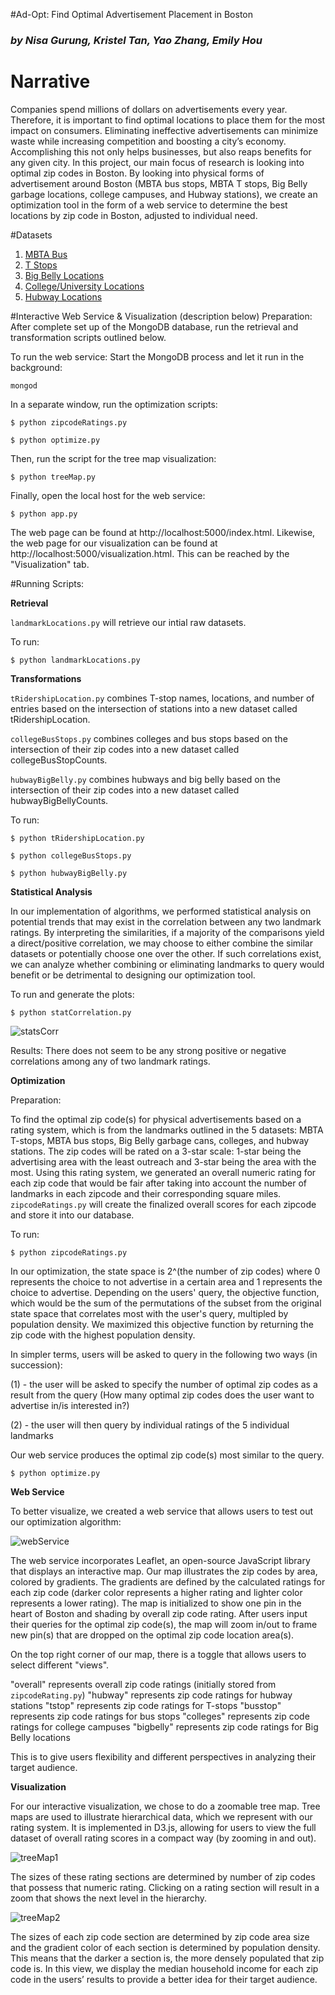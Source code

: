#Ad-Opt: Find Optimal Advertisement Placement in Boston
### *by Nisa Gurung, Kristel Tan, Yao Zhang, Emily Hou*

# Narrative

Companies spend millions of dollars on advertisements every year. Therefore, it is important to find optimal locations to place them for the most impact on consumers. Eliminating ineffective advertisements can minimize waste while increasing competition and boosting a city’s economy. Accomplishing this not only helps businesses, but also reaps benefits for any given city. In this project, our main focus of research is looking into optimal zip codes in Boston. By looking into physical forms of advertisement around Boston (MBTA bus stops, MBTA T stops, Big Belly garbage locations, college campuses, and Hubway stations), we create an optimization tool in the form of a web service to determine the best locations by zip code in Boston, adjusted to individual need. 

#Datasets

1. [MBTA Bus](https://boston.opendatasoft.com/explore/dataset/mbta-bus-stops/)
2. [T Stops](http://erikdemaine.org/maps/mbta/mbta.yaml)
3. [Big Belly Locations](https://data.cityofboston.gov/City-Services/Big-Belly-Locations/42qi-w8d7)
4. [College/University Locations](https://boston.opendatasoft.com/explore/dataset/colleges-and-universities/)
5. [Hubway Locations](https://boston.opendatasoft.com/explore/dataset/hubway-stations-in-boston/)

#Interactive Web Service & Visualization (description below)
Preparation: After complete set up of the MongoDB database, run the retrieval and transformation scripts outlined below.

To run the web service:
Start the MongoDB process and let it run in the background:

```
mongod
```
In a separate window, run the optimization scripts:

```
$ python zipcodeRatings.py

$ python optimize.py

```
Then, run the script for the tree map visualization:

```
$ python treeMap.py
```

Finally, open the local host for the web service:

```
$ python app.py
```
The web page can be found at http://localhost:5000/index.html.
Likewise, the web page for our visualization can be found at http://localhost:5000/visualization.html. This can be reached by the "Visualization" tab.


#Running Scripts: 

**Retrieval**

`landmarkLocations.py` will retrieve our intial raw datasets. 

To run:

```
$ python landmarkLocations.py
```

**Transformations**

`tRidershipLocation.py` combines T-stop names, locations, and number of entries based on the intersection of stations into a new dataset called tRidershipLocation. 

`collegeBusStops.py` combines colleges and bus stops based on the intersection of their zip codes into a new dataset called collegeBusStopCounts. 

`hubwayBigBelly.py` combines hubways and big belly based on the intersection of their zip codes into a new dataset called hubwayBigBellyCounts.

To run:

```
$ python tRidershipLocation.py

$ python collegeBusStops.py

$ python hubwayBigBelly.py
```

**Statistical Analysis**

In our implementation of algorithms, we performed statistical analysis on potential trends that may exist in the correlation between any two landmark ratings. By interpreting the similarities, if a majority of the comparisons yield a direct/positive correlation, we may choose to either combine the similar datasets or potentially choose one over the other. If such correlations exist, we can analyze whether combining or eliminating landmarks to query would benefit or be detrimental to designing our optimization tool. 

To run and generate the plots:

```
$ python statCorrelation.py

```

![statsCorr](https://github.com/ktango/course-2016-fal-proj/blob/master/ktan_ngurung_yazhang_emilyh23/statCorrelation.png)

Results: There does not seem to be any strong positive or negative correlations among any of two landmark ratings. 


**Optimization**

Preparation:

To find the optimal zip code(s) for physical advertisements based on a rating system, which is from the landmarks outlined in the 5 datasets: MBTA T-stops, MBTA bus stops, Big Belly garbage cans, colleges, and hubway stations. The zip codes will be rated on a 3-star scale: 1-star being the advertising area with the least outreach and 3-star being the area with the most. Using this rating system, we generated an overall numeric rating for each zip code that would be fair after taking into account the number of landmarks in each zipcode and their corresponding square miles. 
`zipcodeRatings.py` will create the finalized overall scores for each zipcode and store it into our database.

To run:

```
$ python zipcodeRatings.py
```

In our optimization, the state space is 2^(the number of zip codes) where 0 represents the choice to not advertise in a certain area and 1 represents the choice to advertise. Depending on the users' query, the objective function, which would be the sum of the permutations of the subset from the original state space that correlates most with the user's query, multipled by population density. We maximized this objective function by returning the zip code with the highest population density. 

In simpler terms, users will be asked to query in the following two ways (in succession):

(1) - the user will be asked to specify the number of optimal zip codes as a result from the query (How many optimal zip codes does the user want to advertise in/is interested in?)

(2) - the user will then query by individual ratings of the 5 individual landmarks

Our web service produces the optimal zip code(s) most similar to the query. 

```
$ python optimize.py
```

**Web Service**

To better visualize, we created a web service that allows users to test out our optimization algorithm:

![webService](https://github.com/ktango/course-2016-fal-proj/blob/master/ktan_ngurung_yazhang_emilyh23/webservice.png)

The web service incorporates Leaflet, an open-source JavaScript library that displays an interactive map. Our map illustrates the zip codes by area, colored by gradients. The gradients are defined by the calculated ratings for each zip code (darker color represents a higher rating and lighter color represents a lower rating). The map is initialized to show one pin in the heart of Boston and shading by overall zip code rating. After users input their queries for the optimal zip code(s), the map will zoom in/out to frame new pin(s) that are dropped on the optimal zip code location area(s). 

On the top right corner of our map, there is a toggle that allows users to select different "views".

"overall" represents overall zip code ratings (initially stored from `zipcodeRating.py`)
"hubway" represents zip code ratings for hubway stations
"tstop" represents zip code ratings for T-stops
"busstop" represents zip code ratings for bus stops
"colleges" represents zip code ratings for college campuses
"bigbelly" represents zip code ratings for Big Belly locations

This is to give users flexibility and different perspectives in analyzing their target audience. 

**Visualization**

For our interactive visualization, we chose to do a zoomable tree map. Tree maps are used to illustrate hierarchical data, which we represent with our rating system. It is implemented in D3.js, allowing for users to view the full dataset of overall rating scores in a compact way (by zooming in and out). 

![treeMap1](https://github.com/ktango/course-2016-fal-proj/blob/master/ktan_ngurung_yazhang_emilyh23/treemap_ratings.jpg)

The sizes of these rating sections are determined by number of zip codes that possess that numeric rating. Clicking on a rating section will result in a zoom that shows the next level in the hierarchy. 

![treeMap2](https://github.com/ktango/course-2016-fal-proj/blob/master/ktan_ngurung_yazhang_emilyh23/treemap_zoomed.jpg)

The sizes of each zip code section are determined by zip code area size and the gradient color of each section is determined by population density. This means that the darker a section is, the more densely populated that zip code is. In this view, we display the median household income for each zip code in the users’ results to provide a better idea for their target audience. 
